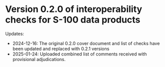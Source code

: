 # Version 0.2.0 of interoperability checks for S-100 data products

Updates:
* 2024-12-16: The original 0.2.0 cover document and list of checks have been updated and replaced with 0.2.1 versions
* 2025-01-24: Uploaded combined list of comments received with provisional adjudications.
